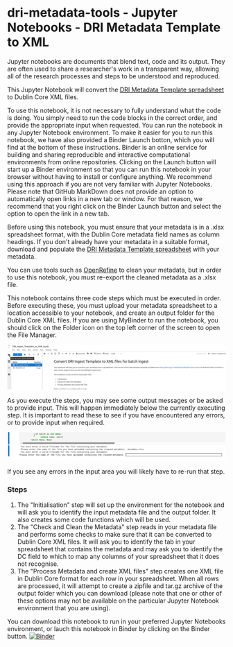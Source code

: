 # dri-metadata-tools - Jupyter Notebooks - DRI Metadata Template to XML

Jupyter notebooks are documents that blend text, code and its output. They are often used to share a researcher's work in a transparent way, allowing all of the research processes and steps to be understood and reproduced.

This Jupyter Notebook will convert the [DRI Metadata Template spreadsheet](https://doi.org/10.7486/DRI.qn603p95v-8) to Dublin Core XML files.

To use this notebook, it is not necessary to fully understand what the code is doing. You simply need to run the code blocks in the correct order, and provide the appropriate input when requested. You can run the notebook in any Jupyter Notebook environment. To make it easier for you to run this notebook, we have also provided a Binder Launch botton, which you will find at the bottom of these instructions. Binder is an online service for building and sharing reproducible and interactive computational environments from online repositories. Clicking on the Launch button will start up a Binder environment so that you can run this notebook in your browser without having to install or configure anything. We recommend using this approach if you are not very familiar with Jupyter Notebooks. Please note that GitHub MarkDown does not provide an option to automatically open links in a new tab or window. For that reason, we recommend that you right click on the Binder Launch button and select the option to open the link in a new tab.

Before using this notebook, you must ensure that your metadata is in a .xlsx spreadsheet format, with the Dublin Core metadata field names as column headings. If you don't already have your metadata in a suitable format, download and populate the [DRI Metadata Template spreadsheet](https://doi.org/10.7486/DRI.qn603p95v-8) with your metadata.

You can use tools such as [OpenRefine](https://openrefine.org/) to clean your metadata, but in order to use this notebook, you must re-export the cleaned metadata as a .xlsx file.

This notebook contains three code steps which must be executed in order. Before executing these, you must upload your metadata spreadsheet to a location accessible to your notebook, and create an output folder for the Dublin Core XML files. If you are using MyBinder to run the notebook, you should click on the Folder icon on the top left corner of the screen to open the File Manager.

![Screenshot showing the folder icon and File Manager in MyBinder.](./assets/FileBrowser.png)

As you execute the steps, you may see some output messages or be asked to provide input. This will happen immediately below the currently executing step. It is important to read these to see if you have encountered any errors, or to provide input when required.

![Screenshot showing code output and input prompts when running a code cell.](./assets/InputOutput.png)

If you see any errors in the input area you will likely have to re-run that step.

### Steps
1. The "Initialisation" step will set up the environment for the notebook and will ask you to identify the input metadata file and the output folder. It also creates some code functions which will be used.
2. The "Check and Clean the Metadata" step reads in your metadata file and performs some checks to make sure that it can be converted to Dublin Core XML files. It will ask you to identify the tab in your spreadsheet that contains the metadata and may ask you to identify the DC field to which to map any columns of your spreadsheet that it does not recognise.
3. The "Process Metadata and create XML files" step creates one XML file in Dublin Core format for each row in your spreadsheet. When all rows are processed, it will attempt to create a zipfile and tar.gz archive of the output folder which you can download (please note that one or other of these options may not be available on the particular Jupyter Notebook environment that you are using).

You can download this notebook to run in your preferred Jupyter Notebooks environment, or lauch this notebook in Binder by clicking on the Binder button. [![Binder](https://mybinder.org/badge_logo.svg)](https://mybinder.org/v2/gh/Digital-Repository-of-Ireland/dri-metadata-tools/HEAD?urlpath=%2Fdoc%2Ftree%2Fjupyter%2FDRI_Ingest_Template_to_XML%2FDRI_Ingest_Template_to_XML.ipynb)

